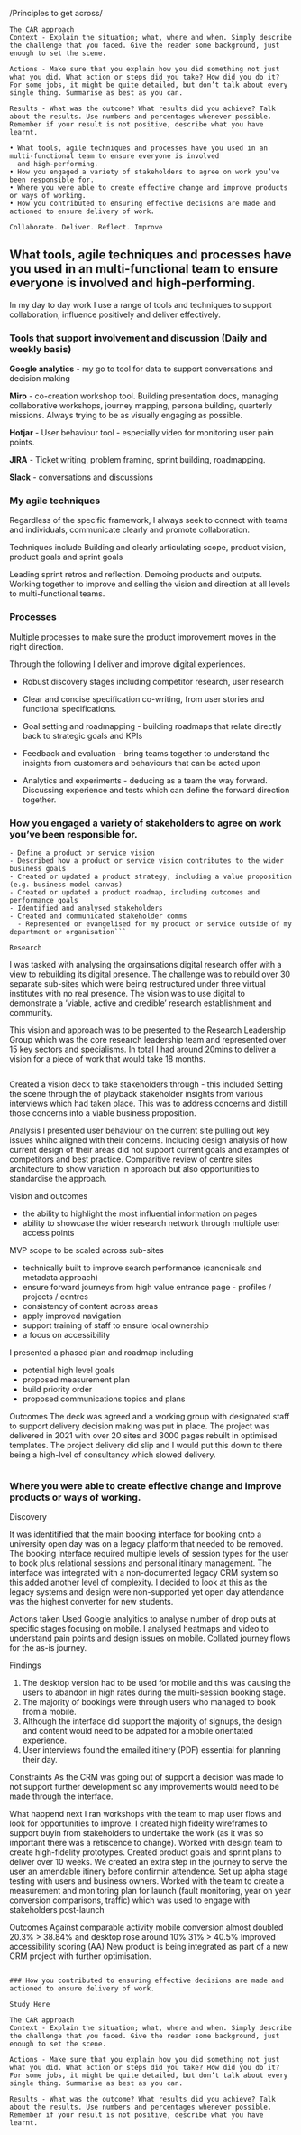 /Principles to get across/

```
The CAR approach
Context - Explain the situation; what, where and when. Simply describe the challenge that you faced. Give the reader some background, just enough to set the scene.

Actions - Make sure that you explain how you did something not just what you did. What action or steps did you take? How did you do it? For some jobs, it might be quite detailed, but don’t talk about every single thing. Summarise as best as you can.

Results - What was the outcome? What results did you achieve? Talk about the results. Use numbers and percentages whenever possible. Remember if your result is not positive, describe what you have learnt.
```

```
• What tools, agile techniques and processes have you used in an multi-functional team to ensure everyone is involved 
  and high-performing.
• How you engaged a variety of stakeholders to agree on work you’ve been responsible for.
• Where you were able to create effective change and improve products or ways of working.
• How you contributed to ensuring effective decisions are made and actioned to ensure delivery of work.
```

  
```Collaborate. Deliver. Reflect. Improve```

## What tools, agile techniques and processes have you used in an multi-functional team to ensure everyone is involved and high-performing.

In my day to day work I use a range of tools and techniques to support collaboration, influence positively and deliver effectively.
  
### Tools that support involvement and discussion (Daily and weekly basis)
**Google analytics** - my go to tool for data to support conversations and decision making

**Miro** - co-creation workshop tool. Building presentation docs, managing collaborative workshops, journey mapping, persona building, 
quarterly missions. Always trying to be as visually engaging as possible.

**Hotjar** - User behaviour tool - especially video for monitoring user pain points.

**JIRA** - Ticket writing, problem framing, sprint building, roadmapping.

**Slack** - conversations and discussions</p>
 
### My agile techniques
Regardless of the specific framework, I always seek to connect with teams and individuals, communicate clearly and promote collaboration.

Techniques include
Building and clearly articulating scope, product vision, product goals and sprint goals

Leading sprint retros and reflection. Demoing products and outputs. Working together to improve and selling the vision and direction at all levels to multi-functional teams.
  
### Processes
Multiple processes to make sure the product improvement moves in the right direction.

Through the following I deliver and improve digital experiences.
  
- Robust discovery stages including competitor research, user research

- Clear and concise specification co-writing, from user stories and functional specifications.

- Goal setting and roadmapping - building roadmaps that relate directly back to strategic goals and KPIs

- Feedback and evaluation - bring teams together to understand the insights from customers and behaviours that can be acted upon
  
- Analytics and experiments - deducing as a team the way forward. Discussing experience and tests which can define the forward direction together.


### How you engaged a variety of stakeholders to agree on work you’ve been responsible for.

```- Conducted competitor analysis or market scanning, and created actions or recommendations
- Define a product or service vision
- Described how a product or service vision contributes to the wider business goals
- Created or updated a product strategy, including a value proposition (e.g. business model canvas)
- Created or updated a product roadmap, including outcomes and performance goals
- Identified and analysed stakeholders
- Created and communicated stakeholder comms
  - Represented or evangelised for my product or service outside of my department or organisation```

Research
```

I was tasked with analysing the orgainsations digital research offer with a view to rebuilding its digital presence. The challenge was to rebuild over 30 separate sub-sites which were being restructured under three virtual institutes with no real presence. The vision was to use digital to demonstrate a ‘viable, active and credible’ research establishment and community.

This vision and approach was to be presented to the Research Leadership Group which was the core research leadership team and represented over 15 key sectors and specialisms. In total I had around 20mins to deliver a vision for a piece of work that would take 18 months.

```Actions - Make sure that you explain how you did something not just what you did. What action or steps did you take? How did you do it? For some jobs, it might be quite detailed, but don’t talk about every single thing. Summarise as best as you can.
```
Created a vision deck to take stakeholders through - this included
Setting the scene through the of playback stakeholder insights from various interviews which had taken place. This was to address concerns and distill those concerns into a viable business proposition.

Analysis
I presented user behaviour on the current site pulling out key issues whihc aligned with their concerns. Including design analysis of how current design of their areas did not support current goals and examples of competitors and best practice. Comparitive review of centre sites architecture to show variation in approach but also opportunities to standardise the approach.


Vision and outcomes
- the ability to highlight the most influential information on pages
- ability to showcase the wider research network through multiple user access points


MVP scope to be scaled across sub-sites
- technically built to improve search performance (canonicals and metadata approach)
- ensure forward journeys from high value entrance page - profiles / projects / centres 
- consistency of content across areas
- apply improved navigation
- support training of staff to ensure local ownership
- a focus on accessibility

I presented a phased plan and roadmap including
- potential high level goals
- proposed measurement plan
- build priority order
- proposed communications topics and plans

Outcomes
The deck was agreed and a working group with designated staff to support delivery decision making was put in place. The project was delivered in 2021 with over 20 sites and 3000 pages rebuilt in optimised templates. The project delivery did slip and I would put this down to there being a high-lvel of consultancy which slowed delivery.


```Results - What was the outcome? What results did you achieve? Talk about the results. Use numbers and percentages whenever possible. Remember if your result is not positive, describe what you have learnt.
```


  
  
  
  

### Where you were able to create effective change and improve products or ways of working.


Discovery

It was identitified that the main booking interface for booking onto a university open day was on a legacy platform that needed to be removed. The booking interface required multiple levels of session types for the user to book plus relational sessions and personal itinary management. The interface was integrated with a non-documented legacy CRM system so this added another level of complexity. I decided to look at this as the legacy systems and design were non-supported yet open day attendance was the highest converter for new students.

Actions taken 
Used Google analyitics to analyse number of drop outs at specific stages focusing on mobile.
I analysed heatmaps and video to understand pain points and design issues on mobile.
Collated journey flows for the as-is journey.

Findings
1. The desktop version had to be used for mobile and this was causing the users to abandon in high rates during the multi-session booking stage.
2. The majority of bookings were through users who managed to book from a mobile.
3. Although the interface did support the majority of signups, the design and content would need to be adpated for a mobile orientated experience.
4. User interviews found the emailed itinery (PDF) essential for planning their day. 

Constraints
As the CRM was going out of support a decision was made to not support further development so any improvements would need to be made through the interface.

What happend next
I ran workshops with the team to map user flows and look for opportunities to improve. I created high fidelity wireframes to support buyin from stakeholders to undertake the work (as it was so important there was a retiscence to change). 
Worked with design team to create high-fidelity prototypes.
Created product goals and sprint plans to deliver over 10 weeks.
We created an extra step in the journey to serve the user an amendable itinery before confirmin attendence.
Set up alpha stage testing with users and business owners.
Worked with the team to create a measurement and monitoring plan for launch (fault monitoring, year on year conversion comparisons, traffic) which was used to engage with stakeholders post-launch

Outcomes
Against comparable activity mobile conversion almost doubled 20.3% > 38.84% and desktop rose around 10% 31% > 40.5%
Improved accessibility scoring (AA)
New product is being integrated as part of a new CRM project with further optimisation.

```

### How you contributed to ensuring effective decisions are made and actioned to ensure delivery of work.

Study Here

The CAR approach
Context - Explain the situation; what, where and when. Simply describe the challenge that you faced. Give the reader some background, just enough to set the scene.

Actions - Make sure that you explain how you did something not just what you did. What action or steps did you take? How did you do it? For some jobs, it might be quite detailed, but don’t talk about every single thing. Summarise as best as you can.

Results - What was the outcome? What results did you achieve? Talk about the results. Use numbers and percentages whenever possible. Remember if your result is not positive, describe what you have learnt.
```




  
  
  
  
  
